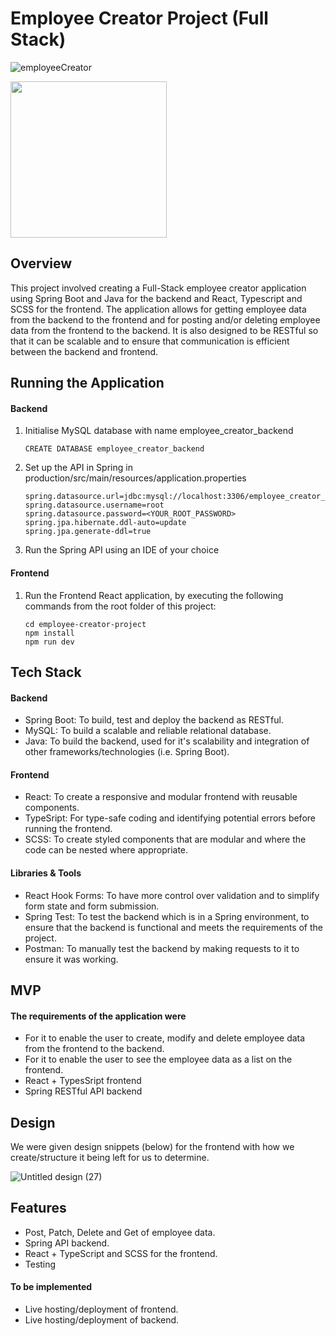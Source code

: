 # Employee Creator Project (Full Stack)
![employeeCreator](https://user-images.githubusercontent.com/119549394/226088729-ffbcc9da-c0d4-4c2e-93ef-b76334b3ffce.png)

<img width="250" src="https://github.com/StanleyY7/employee-creator/actions/workflows/spring-backend-tests.yml/badge.svg"/> 

## Overview

This project involved creating a Full-Stack employee creator application using Spring Boot and Java for the backend and React, Typescript and SCSS for the frontend. The application allows for getting employee data from the backend to the frontend and for posting and/or deleting employee data from the frontend to the backend. It is also designed to be RESTful so that it can be scalable and to ensure that communication is efficient between the backend and frontend.

## Running the Application

#### Backend

1. Initialise MySQL database with name employee_creator_backend

       CREATE DATABASE employee_creator_backend
       
2. Set up the API in Spring in production/src/main/resources/application.properties

       spring.datasource.url=jdbc:mysql://localhost:3306/employee_creator_backend
       spring.datasource.username=root
       spring.datasource.password=<YOUR_ROOT_PASSWORD>
       spring.jpa.hibernate.ddl-auto=update
       spring.jpa.generate-ddl=true
       
3. Run the Spring API using an IDE of your choice

#### Frontend

1. Run the Frontend React application, by executing the following commands from the root folder of this project:

       cd employee-creator-project
       npm install
       npm run dev
      
## Tech Stack

#### Backend

- Spring Boot: To build, test and deploy the backend as RESTful.
- MySQL: To build a scalable and reliable relational database.
- Java: To build the backend, used for it's scalability and integration of other frameworks/technologies (i.e. Spring Boot).

#### Frontend

- React: To create a responsive and modular frontend with reusable components. 
- TypeSript: For type-safe coding and identifying potential errors before running the frontend. 
- SCSS: To create styled components that are modular and where the code can be nested where appropriate. 

#### Libraries & Tools

- React Hook Forms: To have more control over validation and to simplify form state and form submission.
- Spring Test: To test the backend which is in a Spring environment, to ensure that the backend is functional and meets the requirements of the project.
- Postman: To manually test the backend by making requests to it to ensure it was working.

## MVP

#### The requirements of the application were

- For it to enable the user to create, modify and delete employee data from the frontend to the backend.
- For it to enable the user to see the employee data as a list on the frontend.
- React + TypesSript frontend
- Spring RESTful API backend

## Design

We were given design snippets (below) for the frontend with how we create/structure it being left for us to determine.

![Untitled design (27)](https://user-images.githubusercontent.com/119549394/226078173-1eb014fd-bf3e-4f1f-8559-032d0d4f36e7.png)

## Features

- Post, Patch, Delete and Get of employee data.
- Spring API backend.
- React + TypeScript and SCSS for the frontend.
- Testing

#### To be implemented

- Live hosting/deployment of frontend.
- Live hosting/deployment of backend.
